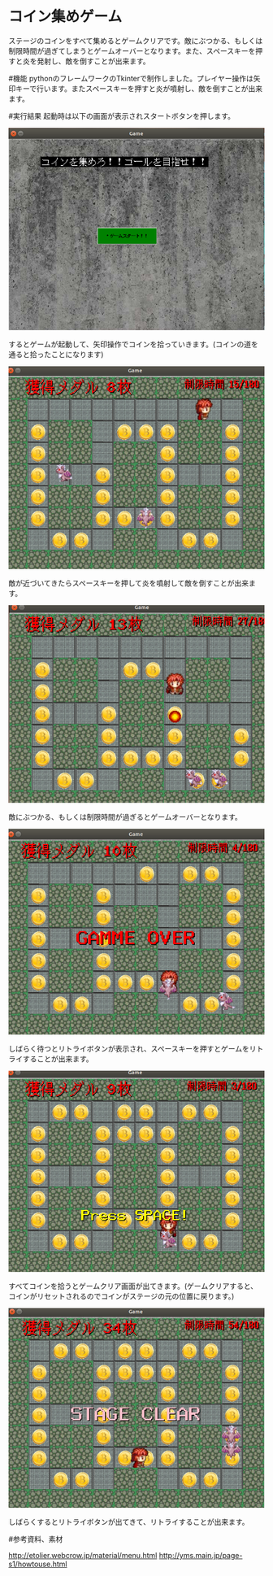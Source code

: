# コイン集めゲーム

ステージのコインをすべて集めるとゲームクリアです。敵にぶつかる、もしくは制限時間が過ぎてしまうとゲームオーバーとなります。また、スペースキーを押すと炎を発射し、敵を倒すことが出来ます。

#機能 
pythonのフレームワークのTkinterで制作しました。プレイヤー操作は矢印キーで行います。またスペースキーを押すと炎が噴射し、敵を倒すことが出来ます。

#実行結果
起動時は以下の画面が表示されスタートボタンを押します。

![Start Menu](./img/start.png)

するとゲームが起動して、矢印操作でコインを拾っていきます。(コインの道を通ると拾ったことになります)

![Coin](./img/play.png)

敵が近づいてきたらスペースキーを押して炎を噴射して敵を倒すことが出来ます。

![fire](./img/atack.png)

敵にぶつかる、もしくは制限時間が過ぎるとゲームオーバーとなります。

![gameover](./img/gameover.png)

しばらく待つとリトライボタンが表示され、スペースキーを押すとゲームをリトライすることが出来ます。

![rettry](./img/retry.png)

すべてコインを拾うとゲームクリア画面が出てきます。(ゲームクリアすると、コインがリセットされるのでコインがステージの元の位置に戻ります。)

![gameclear](./img/gameclear.png)

しばらくするとリトライボタンが出てきて、リトライすることが出来ます。


#参考資料、素材

http://etolier.webcrow.jp/material/menu.html
http://yms.main.jp/page-s1/howtouse.html
